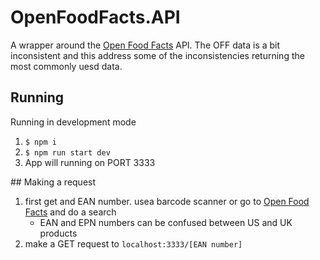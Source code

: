 # OpenFoodFacts.API

A wrapper around the [Open Food Facts](https://world.openfoodfacts.org/) API. The OFF data is a bit inconsistent and this address some of the inconsistencies returning the most commonly uesd data.

## Running

Running in development mode

1. `$ npm i`
2. `$ npm run start dev`
3. App will running on PORT 3333

## Making a request

1. first get and EAN number. usea barcode scanner or go to [Open Food Facts](https://world.openfoodfacts.org/) and do a search
   - EAN and EPN numbers can be confused between US and UK products
2. make a GET request to `localhost:3333/[EAN number]`
